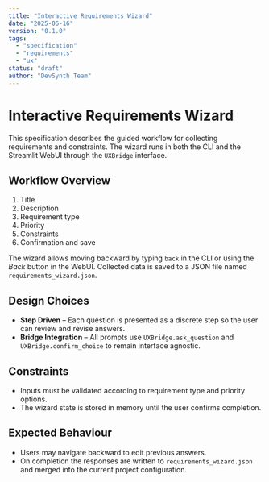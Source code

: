 ```yaml
---
title: "Interactive Requirements Wizard"
date: "2025-06-16"
version: "0.1.0"
tags:
  - "specification"
  - "requirements"
  - "ux"
status: "draft"
author: "DevSynth Team"
---
```


# Interactive Requirements Wizard

This specification describes the guided workflow for collecting
requirements and constraints. The wizard runs in both the CLI and the
Streamlit WebUI through the `UXBridge` interface.

## Workflow Overview

1. Title
2. Description
3. Requirement type
4. Priority
5. Constraints
6. Confirmation and save

The wizard allows moving backward by typing `back` in the CLI or using
the *Back* button in the WebUI. Collected data is saved to a JSON file
named `requirements_wizard.json`.

## Design Choices

- **Step Driven** – Each question is presented as a discrete step so the user
  can review and revise answers.
- **Bridge Integration** – All prompts use `UXBridge.ask_question` and
  `UXBridge.confirm_choice` to remain interface agnostic.

## Constraints

- Inputs must be validated according to requirement type and priority options.
- The wizard state is stored in memory until the user confirms completion.

## Expected Behaviour

- Users may navigate backward to edit previous answers.
- On completion the responses are written to `requirements_wizard.json` and
  merged into the current project configuration.
